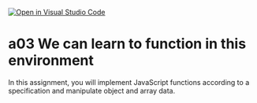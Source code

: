 [![Open in Visual Studio Code](https://classroom.github.com/assets/open-in-vscode-f059dc9a6f8d3a56e377f745f24479a46679e63a5d9fe6f495e02850cd0d8118.svg)](https://classroom.github.com/online_ide?assignment_repo_id=6415965&assignment_repo_type=AssignmentRepo)
# a03 We can learn to function in this environment
In this assignment, you will implement JavaScript functions according to a specification and manipulate object and array data.
